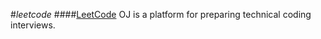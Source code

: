 #*leetcode*
####[LeetCode](https://oj.leetcode.com/) OJ is a platform for preparing technical coding interviews.









